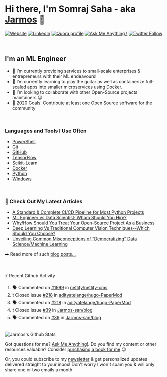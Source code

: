 # Hi there, I'm Somraj Saha - aka [Jarmos][website] 👋

[![Website](https://img.shields.io/website?label=Website&style=flat-square&url=https%3A%2F%2Fjarmos.netlify.app&logo=netlify&color=00C7B7)](https://jarmos.netlify.app) [![LinkedIn](https://img.shields.io/static/v1?label=LinkedIn&message=Connect&color=0077B5&style=flat-square&logo=linkedin)](https://www.linkedin.com/in/jarmos/) [![Quora profile](https://img.shields.io/static/v1?label=Quora&message=QnA&color=B92B27&style=flat-square&logo=quora)](https://www.quora.com/profile/Somraj-Saha-3) [![Ask Me Anything !](https://img.shields.io/badge/Ask%20me-anything-1abc9c.svg)](https://github.com/Jarmos-san/Jarmos-san/discussions?discussions_q=category%3AQ%26A) [![Twitter Follow](https://img.shields.io/twitter/follow/jarmosan?color=1DA1F2&logo=twitter&style=social)](https://twitter.com/intent/follow?original_referer=https%3A%2F%2Fgithub.com%2FJarmosan&screen_name=jarmosan)

</br>

## I'm an ML Engineer

- 🔭 I’m currently providing services to small-scale enterprises & entrepreneurs with their ML endeavours!
- 🌱 I’m currently learning to play the guitar as well as containerize full-scaled apps into smaller microservices using Docker.
- 👯 I’m looking to collaborate with other Open-Source projects maintainers :wink:
- 🥅 2020 Goals: Contribute at least one Open Source software for the community

</br>

### Languages and Tools I Use Often

- [PowerShell](https://docs.microsoft.com/en-us/powershell/)
- [Git](https://git-scm.com/)
- [GitHub](https://github.com/Jarmos-san)
- [TensorFlow](https://www.tensorflow.org/)
- [Scikit-Learn](https://scikit-learn.org/stable/)
- [Docker](https://www.docker.com/)
- [Python](https://python.org)
- [Windows](https://www.microsoft.com/en-in/software-download/windows10)

</br>

### 📕 Check Out My Latest Articles

<!-- BLOG-POST-LIST:START -->
- [A Standard	& Complete CI/CD Pipeline for Most Python Projects](https://jarmos.netlify.app/posts/a-standard-ci-cd-pipeline-for-python-projects/)
- [ML Engineer vs Data Scientist; Whom Should You Hire?](https://jarmos.netlify.app/posts/ml-engineer-vs-data-scientists-who-should-you-choose/)
- [Why/How Should You Treat Your Open-Source Project As a Business](https://jarmos.netlify.app/posts/treat-your-open-source-project-as-a-business/)
- [Deep Learning Vs Traditional Computer Vision Techniques--Which Should You Choose?](https://jarmos.netlify.app/posts/deep-learning-vs-traditional-techniques-a-comparison/)
- [Unveiling Common Misconceptions of “Democratizing” Data Science/Machine Learning](https://jarmos.netlify.app/posts/unveiling-common-misconceptions-of-democratizing-data-science-machine-learning/)
<!-- BLOG-POST-LIST:END -->

➡️ Read more of such [blog posts...](https://jarmos.netlify.app)

</br>

:zap: Recent Github Activity
<!--START_SECTION:activity-->
1. 🗣 Commented on [#1999](https://github.com/netlify/netlify-cms/issues/1999) in [netlify/netlify-cms](https://github.com/netlify/netlify-cms)
2. ❗️ Closed issue [#218](https://github.com/adityatelange/hugo-PaperMod/issues/218) in [adityatelange/hugo-PaperMod](https://github.com/adityatelange/hugo-PaperMod)
3. 🗣 Commented on [#218](https://github.com/adityatelange/hugo-PaperMod/issues/218) in [adityatelange/hugo-PaperMod](https://github.com/adityatelange/hugo-PaperMod)
4. ❗️ Closed issue [#39](https://github.com/Jarmos-san/blog/issues/39) in [Jarmos-san/blog](https://github.com/Jarmos-san/blog)
5. 🗣 Commented on [#39](https://github.com/Jarmos-san/blog/issues/39) in [Jarmos-san/blog](https://github.com/Jarmos-san/blog)
<!--END_SECTION:activity-->

</br>

<img align="left" alt="Jarmos's Github Stats" src="https://github-readme-stats.jarmos.vercel.app/api?username=Jarmos-san&&hide_border=true&count_private=true&theme=dark" />

</br>

Got questions for me? [Ask Me Anything!](https://github.com/Jarmos-san/Jarmos-san/discussions?discussions_q=category%3AQ%26A). Do you find my content or other resources valuable? Consider [purchasing a book for me](https://www.buymeacoffee.com/Jarmos) :wink:

Or, you could subscribe to my [newsletter](https://jarmos.ck.page/newsletter) & get personalized updates delivered straight to your inbox! Don't worry I won't spam you & will only share one or two emails a month.

</hr>

[website]: https://jarmos.netlify.app
[twitter]: https://twitter.com/jarmosan
[instagram]: https://www.instagram.com/jarmos.san/
[linkedin]: https://www.linkedin.com/in/jarmos/
